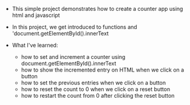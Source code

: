- This simple project demonstrates how to create a counter app using html and javascript

- In this project, we get introduced to functions and 'document.getElementById().innerText

- What I've learned:
    - how to set and increment a counter using document.getElementById().innerText
    - how to show the incremented entry on HTML when we click on a button
    - how to set the previous entries when we click on a button
    - how to reset the count to 0 when we click on a reset button
    - how to restart the count from 0 after clicking the reset button